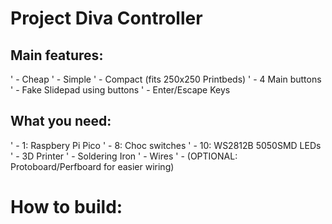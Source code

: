 # Project Diva Controller

## Main features:
' - Cheap
' - Simple
' - Compact (fits 250x250 Printbeds)
' - 4 Main buttons
' - Fake Slidepad using buttons
' - Enter/Escape Keys


## What you need:
' - 1: Raspbery Pi Pico
' - 8: Choc switches
' - 10: WS2812B 5050SMD LEDs
' - 3D Printer
' - Soldering Iron
' - Wires
' - (OPTIONAL: Protoboard/Perfboard for easier wiring)

# How to build:
